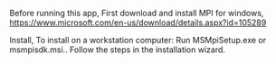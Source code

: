 Before running this app,
 First download and install MPI for windows,
   https://www.microsoft.com/en-us/download/details.aspx?id=105289

  Install,
  To install on a workstation computer:
    Run MSMpiSetup.exe or msmpisdk.msi..
    Follow the steps in the installation wizard.
